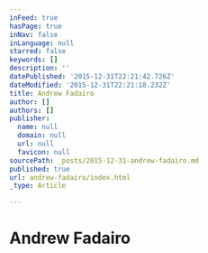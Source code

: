 ```yaml
---
inFeed: true
hasPage: true
inNav: false
inLanguage: null
starred: false
keywords: []
description: ''
datePublished: '2015-12-31T22:21:42.726Z'
dateModified: '2015-12-31T22:21:18.232Z'
title: Andrew Fadairo
author: []
authors: []
publisher:
  name: null
  domain: null
  url: null
  favicon: null
sourcePath: _posts/2015-12-31-andrew-fadairo.md
published: true
url: andrew-fadairo/index.html
_type: Article

---
```

# Andrew Fadairo